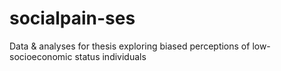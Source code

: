 # socialpain-ses
Data &amp; analyses for thesis exploring biased perceptions of low-socioeconomic status individuals

